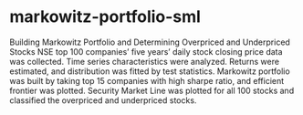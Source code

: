 # markowitz-portfolio-sml
Building Markowitz Portfolio and Determining Overpriced and Underpriced Stocks
NSE top 100 companies’ five years’ daily stock closing price data was collected. Time series characteristics were analyzed. Returns were estimated, and distribution was fitted by test statistics. Markowitz portfolio was built by taking top 15 companies with high sharpe ratio, and efficient frontier was plotted. Security Market Line was plotted for all 100 stocks and classified the overpriced and underpriced stocks.
